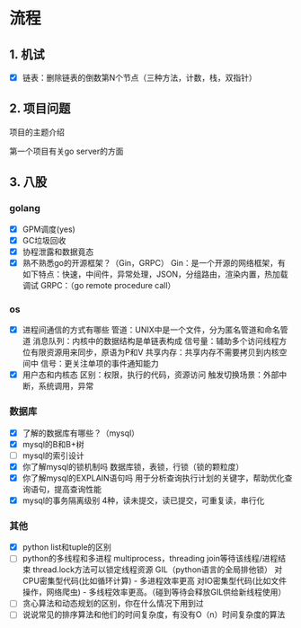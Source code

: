 # 流程

## 1. 机试

* [X] 链表：删除链表的倒数第N个节点（三种方法，计数，栈，双指针）

## 2. 项目问题

项目的主题介绍

第一个项目有关go server的方面

## 3. 八股

### golang

* [X] GPM调度(yes)
* [X] GC垃圾回收
* [X] 协程泄露和数据竟态
* [X] 熟不熟悉go的开源框架？（Gin，GRPC）
  Gin：是一个开源的网络框架，有如下特点：快速，中间件，异常处理，JSON，分组路由，渲染内置，热加载调试
  GRPC：（go remote procedure call）

### os

* [X] 进程间通信的方式有哪些
  管道：UNIX中是一个文件，分为匿名管道和命名管道
  消息队列：内核中的数据结构是单链表构成
  信号量：辅助多个访问线程方位有限资源用来同步，原语为P和V
  共享内存：共享内存不需要拷贝到内核空间中
  信号：更关注单项的事件通知能力
* [X] 用户态和内核态
  区别：权限，执行的代码，资源访问
  触发切换场景：外部中断，系统调用，异常

### 数据库

* [X] 了解的数据库有哪些？（mysql）
* [X] mysql的B和B+树
* [ ] mysql的索引设计
* [X] 你了解mysql的锁机制吗
  数据库锁，表锁，行锁（锁的颗粒度）
* [X] 你了解mysql的EXPLAIN语句吗
  用于分析查询执行计划的关键字，帮助优化查询语句，提高查询性能
* [X] mysql的事务隔离级别
  4种，读未提交，读已提交，可重复读，串行化

### 其他

* [X] python list和tuple的区别
* [ ] python的多线程和多进程
  multiprocess，threading
  join等待该线程/进程结束
  thread.lock方法可以锁定线程资源
  GIL（python语言的全局排他锁）
  对CPU密集型代码(比如循环计算) - 多进程效率更高
  对IO密集型代码(比如文件操作，网络爬虫) - 多线程效率更高。（碰到等待会释放GIL供给新线程使用）
* [ ] 贪心算法和动态规划的区别，你在什么情况下用到过
* [ ] 说说常见的排序算法和他们的时间复杂度，有没有O（n）时间复杂度的算法

